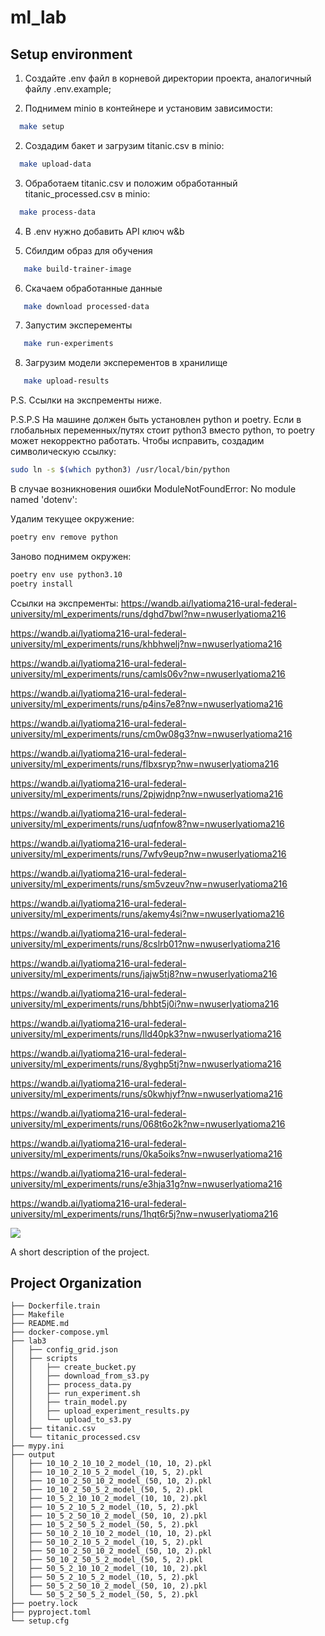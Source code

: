 # ml_lab

## Setup environment
1. Создайте .env файл в корневой директории проекта, аналогичный файлу .env.example;

2. Поднимем minio в контейнере и установим зависимости:
 ```bash
   make setup
   ```

2. Создадим бакет и загрузим titanic.csv в minio:
 ```bash
   make upload-data
   ```

3. Обработаем titanic.csv и положим обработанный titanic_processed.csv в minio:
 ```bash
   make process-data
   ```

4. В .env нужно добавить API ключ w&b

5. Сбилдим образ для обучения 
```bash
   make build-trainer-image
```

6. Скачаем обработанные данные
```bash 
   make download processed-data
```

7. Запустим эксперементы 
```bash
   make run-experiments
```

8. Загрузим модели эксперементов в хранилище 
```bash
   make upload-results
```
P.S. Ссылки на экспременты ниже.

P.S.P.S На машине должен быть установлен python и poetry. Если в глобальных переменных/путях стоит python3 вместо python, то poetry может некорректно работать. Чтобы исправить, создадим символическую ссылку:
   ```bash
   sudo ln -s $(which python3) /usr/local/bin/python
   ```

В случае возникновения ошибки ModuleNotFoundError: No module named 'dotenv': 

Удалим текущее окружение:
   ```bash 
   poetry env remove python
   ```

Заново поднимем окружен: 
   ```bash
   poetry env use python3.10
   poetry install
   ```

Ссылки на экспременты: 
https://wandb.ai/lyatioma216-ural-federal-university/ml_experiments/runs/dghd7bwl?nw=nwuserlyatioma216

https://wandb.ai/lyatioma216-ural-federal-university/ml_experiments/runs/khbhwelj?nw=nwuserlyatioma216

https://wandb.ai/lyatioma216-ural-federal-university/ml_experiments/runs/camls06v?nw=nwuserlyatioma216

https://wandb.ai/lyatioma216-ural-federal-university/ml_experiments/runs/p4ins7e8?nw=nwuserlyatioma216

https://wandb.ai/lyatioma216-ural-federal-university/ml_experiments/runs/cm0w08g3?nw=nwuserlyatioma216

https://wandb.ai/lyatioma216-ural-federal-university/ml_experiments/runs/flbxsryp?nw=nwuserlyatioma216

https://wandb.ai/lyatioma216-ural-federal-university/ml_experiments/runs/2pjwjdnp?nw=nwuserlyatioma216

https://wandb.ai/lyatioma216-ural-federal-university/ml_experiments/runs/uqfnfow8?nw=nwuserlyatioma216

https://wandb.ai/lyatioma216-ural-federal-university/ml_experiments/runs/7wfv9eup?nw=nwuserlyatioma216

https://wandb.ai/lyatioma216-ural-federal-university/ml_experiments/runs/sm5vzeuv?nw=nwuserlyatioma216

https://wandb.ai/lyatioma216-ural-federal-university/ml_experiments/runs/akemy4si?nw=nwuserlyatioma216

https://wandb.ai/lyatioma216-ural-federal-university/ml_experiments/runs/8cslrb01?nw=nwuserlyatioma216

https://wandb.ai/lyatioma216-ural-federal-university/ml_experiments/runs/jajw5tj8?nw=nwuserlyatioma216

https://wandb.ai/lyatioma216-ural-federal-university/ml_experiments/runs/bhbt5j0i?nw=nwuserlyatioma216

https://wandb.ai/lyatioma216-ural-federal-university/ml_experiments/runs/lld40pk3?nw=nwuserlyatioma216

https://wandb.ai/lyatioma216-ural-federal-university/ml_experiments/runs/8yghp5tj?nw=nwuserlyatioma216

https://wandb.ai/lyatioma216-ural-federal-university/ml_experiments/runs/s0kwhjyf?nw=nwuserlyatioma216

https://wandb.ai/lyatioma216-ural-federal-university/ml_experiments/runs/068t6o2k?nw=nwuserlyatioma216

https://wandb.ai/lyatioma216-ural-federal-university/ml_experiments/runs/0ka5oiks?nw=nwuserlyatioma216

https://wandb.ai/lyatioma216-ural-federal-university/ml_experiments/runs/e3hja31g?nw=nwuserlyatioma216

https://wandb.ai/lyatioma216-ural-federal-university/ml_experiments/runs/1hqt6r5j?nw=nwuserlyatioma216

<a target="_blank" href="https://cookiecutter-data-science.drivendata.org/">
    <img src="https://img.shields.io/badge/CCDS-Project%20template-328F97?logo=cookiecutter" />
</a>

A short description of the project.

## Project Organization

```
├── Dockerfile.train
├── Makefile
├── README.md
├── docker-compose.yml
├── lab3
│   ├── config_grid.json
│   ├── scripts
│   │   ├── create_bucket.py
│   │   ├── download_from_s3.py
│   │   ├── process_data.py
│   │   ├── run_experiment.sh
│   │   ├── train_model.py
│   │   ├── upload_experiment_results.py
│   │   └── upload_to_s3.py
│   ├── titanic.csv
│   └── titanic_processed.csv
├── mypy.ini
├── output
│   ├── 10_10_2_10_10_2_model_(10, 10, 2).pkl
│   ├── 10_10_2_10_5_2_model_(10, 5, 2).pkl
│   ├── 10_10_2_50_10_2_model_(50, 10, 2).pkl
│   ├── 10_10_2_50_5_2_model_(50, 5, 2).pkl
│   ├── 10_5_2_10_10_2_model_(10, 10, 2).pkl
│   ├── 10_5_2_10_5_2_model_(10, 5, 2).pkl
│   ├── 10_5_2_50_10_2_model_(50, 10, 2).pkl
│   ├── 10_5_2_50_5_2_model_(50, 5, 2).pkl
│   ├── 50_10_2_10_10_2_model_(10, 10, 2).pkl
│   ├── 50_10_2_10_5_2_model_(10, 5, 2).pkl
│   ├── 50_10_2_50_10_2_model_(50, 10, 2).pkl
│   ├── 50_10_2_50_5_2_model_(50, 5, 2).pkl
│   ├── 50_5_2_10_10_2_model_(10, 10, 2).pkl
│   ├── 50_5_2_10_5_2_model_(10, 5, 2).pkl
│   ├── 50_5_2_50_10_2_model_(50, 10, 2).pkl
│   └── 50_5_2_50_5_2_model_(50, 5, 2).pkl
├── poetry.lock
├── pyproject.toml
└── setup.cfg
```
